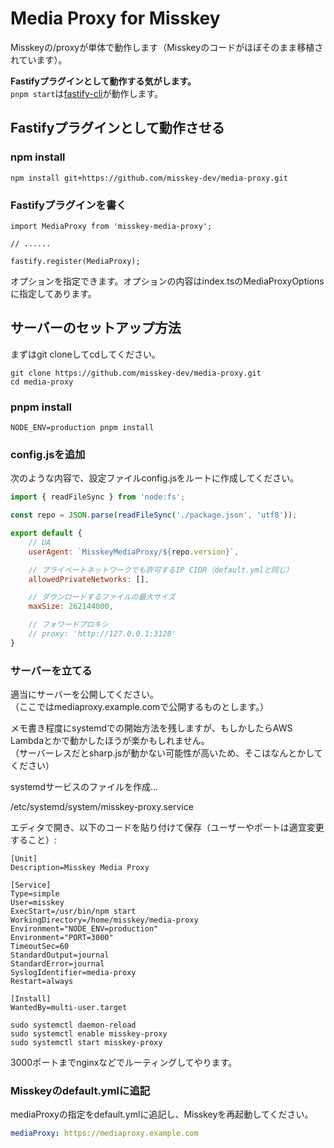 # Media Proxy for Misskey

Misskeyの/proxyが単体で動作します（Misskeyのコードがほぼそのまま移植されています）。

**Fastifyプラグインとして動作する気がします。**  
`pnpm start`は[fastify-cli](https://github.com/fastify/fastify-cli)が動作します。

## Fastifyプラグインとして動作させる
### npm install

```
npm install git+https://github.com/misskey-dev/media-proxy.git
```

### Fastifyプラグインを書く
```
import MediaProxy from 'misskey-media-proxy';

// ......

fastify.register(MediaProxy);
```

オプションを指定できます。オプションの内容はindex.tsのMediaProxyOptionsに指定してあります。

## サーバーのセットアップ方法
まずはgit cloneしてcdしてください。

```
git clone https://github.com/misskey-dev/media-proxy.git
cd media-proxy
```

### pnpm install
```
NODE_ENV=production pnpm install
```

### config.jsを追加

次のような内容で、設定ファイルconfig.jsをルートに作成してください。

```js
import { readFileSync } from 'node:fs';

const repo = JSON.parse(readFileSync('./package.json', 'utf8'));

export default {
    // UA
    userAgent: `MisskeyMediaProxy/${repo.version}`,

    // プライベートネットワークでも許可するIP CIDR（default.ymlと同じ）
    allowedPrivateNetworks: [],

    // ダウンロードするファイルの最大サイズ
    maxSize: 262144000,

    // フォワードプロキシ
    // proxy: 'http://127.0.0.1:3128'
}
```

### サーバーを立てる
適当にサーバーを公開してください。  
（ここではmediaproxy.example.comで公開するものとします。）

メモ書き程度にsystemdでの開始方法を残しますが、もしかしたらAWS Lambdaとかで動かしたほうが楽かもしれません。  
（サーバーレスだとsharp.jsが動かない可能性が高いため、そこはなんとかしてください）

systemdサービスのファイルを作成…

/etc/systemd/system/misskey-proxy.service

エディタで開き、以下のコードを貼り付けて保存（ユーザーやポートは適宜変更すること）:

```systemd
[Unit]
Description=Misskey Media Proxy

[Service]
Type=simple
User=misskey
ExecStart=/usr/bin/npm start
WorkingDirectory=/home/misskey/media-proxy
Environment="NODE_ENV=production"
Environment="PORT=3000"
TimeoutSec=60
StandardOutput=journal
StandardError=journal
SyslogIdentifier=media-proxy
Restart=always

[Install]
WantedBy=multi-user.target
```

```
sudo systemctl daemon-reload
sudo systemctl enable misskey-proxy
sudo systemctl start misskey-proxy
```

3000ポートまでnginxなどでルーティングしてやります。

### Misskeyのdefault.ymlに追記

mediaProxyの指定をdefault.ymlに追記し、Misskeyを再起動してください。

```yml
mediaProxy: https://mediaproxy.example.com
```

